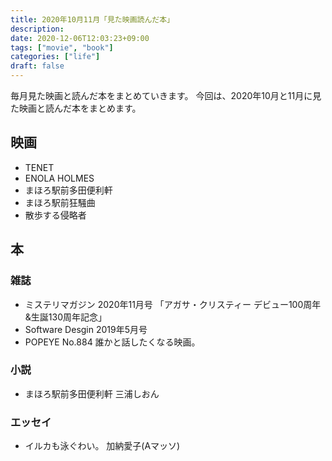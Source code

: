 ```yaml
---
title: 2020年10月11月「見た映画読んだ本」
description:
date: 2020-12-06T12:03:23+09:00
tags: ["movie", "book"]
categories: ["life"]
draft: false
---
```


毎月見た映画と読んだ本をまとめていきます。
今回は、2020年10月と11月に見た映画と読んだ本をまとめます。

## 映画

* TENET
* ENOLA HOLMES
* まほろ駅前多田便利軒
* まほろ駅前狂騒曲
* 散歩する侵略者

## 本

### 雑誌

* ミステリマガジン 2020年11月号 「アガサ・クリスティー デビュー100周年&生誕130周年記念」
* Software Desgin 2019年5月号
* POPEYE No.884 誰かと話したくなる映画。

### 小説

* まほろ駅前多田便利軒 三浦しおん

### エッセイ

* イルカも泳ぐわい。 加納愛子(Aマッソ)
